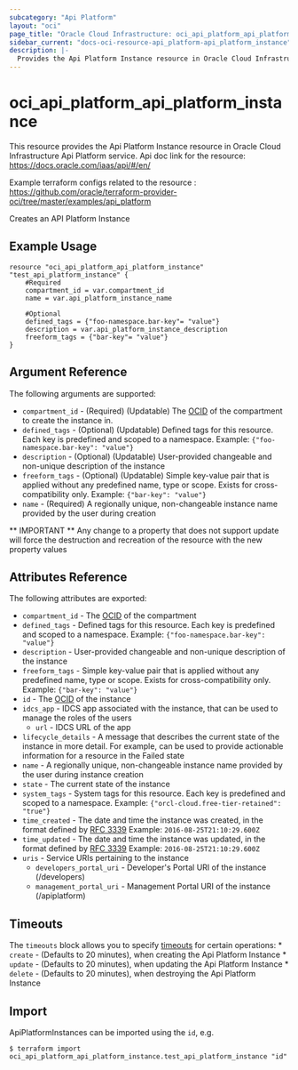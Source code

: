 ```yaml
---
subcategory: "Api Platform"
layout: "oci"
page_title: "Oracle Cloud Infrastructure: oci_api_platform_api_platform_instance"
sidebar_current: "docs-oci-resource-api_platform-api_platform_instance"
description: |-
  Provides the Api Platform Instance resource in Oracle Cloud Infrastructure Api Platform service
---
```


# oci_api_platform_api_platform_instance
This resource provides the Api Platform Instance resource in Oracle Cloud Infrastructure Api Platform service.
Api doc link for the resource: https://docs.oracle.com/iaas/api/#/en/

Example terraform configs related to the resource : https://github.com/oracle/terraform-provider-oci/tree/master/examples/api_platform

Creates an API Platform Instance


## Example Usage

```hcl
resource "oci_api_platform_api_platform_instance" "test_api_platform_instance" {
	#Required
	compartment_id = var.compartment_id
	name = var.api_platform_instance_name

	#Optional
	defined_tags = {"foo-namespace.bar-key"= "value"}
	description = var.api_platform_instance_description
	freeform_tags = {"bar-key"= "value"}
}
```

## Argument Reference

The following arguments are supported:

* `compartment_id` - (Required) (Updatable) The [OCID](https://docs.cloud.oracle.com/iaas/Content/General/Concepts/identifiers.htm) of the compartment to create the instance in. 
* `defined_tags` - (Optional) (Updatable) Defined tags for this resource. Each key is predefined and scoped to a namespace. Example: `{"foo-namespace.bar-key": "value"}` 
* `description` - (Optional) (Updatable) User-provided changeable and non-unique description of the instance
* `freeform_tags` - (Optional) (Updatable) Simple key-value pair that is applied without any predefined name, type or scope. Exists for cross-compatibility only. Example: `{"bar-key": "value"}` 
* `name` - (Required) A regionally unique, non-changeable instance name provided by the user during creation


** IMPORTANT **
Any change to a property that does not support update will force the destruction and recreation of the resource with the new property values

## Attributes Reference

The following attributes are exported:

* `compartment_id` - The [OCID](https://docs.cloud.oracle.com/iaas/Content/General/Concepts/identifiers.htm) of the compartment
* `defined_tags` - Defined tags for this resource. Each key is predefined and scoped to a namespace. Example: `{"foo-namespace.bar-key": "value"}` 
* `description` - User-provided changeable and non-unique description of the instance
* `freeform_tags` - Simple key-value pair that is applied without any predefined name, type or scope. Exists for cross-compatibility only. Example: `{"bar-key": "value"}` 
* `id` - The [OCID](https://docs.cloud.oracle.com/iaas/Content/General/Concepts/identifiers.htm) of the instance
* `idcs_app` - IDCS app associated with the instance, that can be used to manage the roles of the users
	* `url` - IDCS URL of the app
* `lifecycle_details` - A message that describes the current state of the instance in more detail. For example, can be used to provide actionable information for a resource in the Failed state 
* `name` - A regionally unique, non-changeable instance name provided by the user during instance creation
* `state` - The current state of the instance
* `system_tags` - System tags for this resource. Each key is predefined and scoped to a namespace. Example: `{"orcl-cloud.free-tier-retained": "true"}` 
* `time_created` - The date and time the instance was created, in the format defined by [RFC 3339](https://tools.ietf.org/html/rfc3339)  Example: `2016-08-25T21:10:29.600Z` 
* `time_updated` - The date and time the instance was updated, in the format defined by [RFC 3339](https://tools.ietf.org/html/rfc3339)  Example: `2016-08-25T21:10:29.600Z` 
* `uris` - Service URIs pertaining to the instance
	* `developers_portal_uri` - Developer's Portal URI of the instance (/developers)
	* `management_portal_uri` - Management Portal URI of the instance (/apiplatform)

## Timeouts

The `timeouts` block allows you to specify [timeouts](https://registry.terraform.io/providers/oracle/oci/latest/docs/guides/changing_timeouts) for certain operations:
	* `create` - (Defaults to 20 minutes), when creating the Api Platform Instance
	* `update` - (Defaults to 20 minutes), when updating the Api Platform Instance
	* `delete` - (Defaults to 20 minutes), when destroying the Api Platform Instance


## Import

ApiPlatformInstances can be imported using the `id`, e.g.

```
$ terraform import oci_api_platform_api_platform_instance.test_api_platform_instance "id"
```

